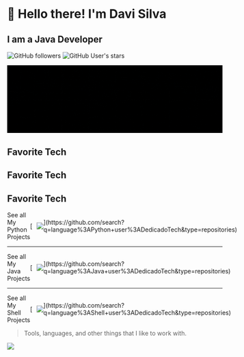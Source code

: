 # :wave: Hello there! I'm Davi Silva
## I am a Java Developer</h3>


![GitHub followers](https://img.shields.io/github/followers/dedicadotech?style=plastic&color=red)
![GitHub User's stars](https://img.shields.io/github/stars/dedicadotech?affiliations=OWNER&style=plastic&color=red)

</a>
<img src="img/DedicadoTech.gif"/>


<h2 align="left" id="dedicadotech">Favorite Tech</h2>


## Favorite Tech

## Favorite Tech

<div style="display: flex; align-items: center;">
    <span>See all My Python Projects</span>
    [<img src="https://img.icons8.com/color/48/000000/python.png" width="48" style="margin-left: 10px;">](https://github.com/search?q=language%3APython+user%3ADedicadoTech&type=repositories)
</div>

---

<div style="display: flex; align-items: center;">
    <span>See all My Java Projects</span>
    [<img src="https://img.icons8.com/color/48/000000/java-coffee-cup-logo.png" width="48" style="margin-left: 10px;">](https://github.com/search?q=language%3AJava+user%3ADedicadoTech&type=repositories)
</div>

---

<div style="display: flex; align-items: center;">
    <span>See all My Shell Projects</span>
    [<img src="https://img.icons8.com/plasticine/48/000000/console.png" width="48" style="margin-left: 10px;">](https://github.com/search?q=language%3AShell+user%3ADedicadoTech&type=repositories)
</div>

> Tools, languages, and other things that I like to work with.
 
  <img height="200" src="https://github-readme-stats.vercel.app/api/top-langs/?username=dedicadotech&theme=monokai&show_icons=true" />
</p>
 </td>
  </tr>
 
</table>


